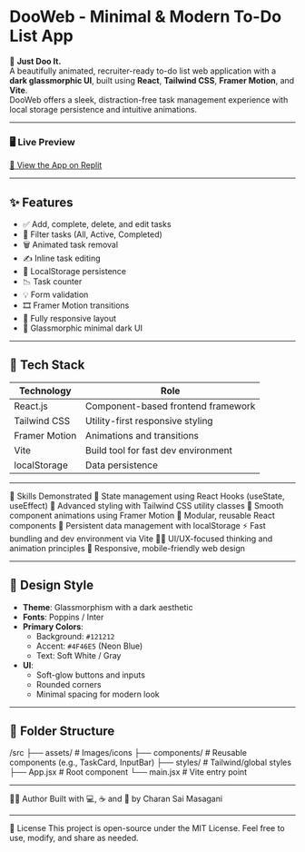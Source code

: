 # DooWeb - Minimal & Modern To-Do List App

🚀 **Just Doo It.**  
A beautifully animated, recruiter-ready to-do list web application with a **dark glassmorphic UI**, built using **React**, **Tailwind CSS**, **Framer Motion**, and **Vite**.  
DooWeb offers a sleek, distraction-free task management experience with local storage persistence and intuitive animations.

---

### 🖥️ Live Preview
[🔗 View the App on Replit](https://replit.com/@charanmasagani/DooWeb)

---

## ✨ Features

- ✅ Add, complete, delete, and edit tasks  
- 🎯 Filter tasks (All, Active, Completed)  
- 🗑️ Animated task removal  
- ✍️ Inline task editing  
- 💾 LocalStorage persistence  
- 📉 Task counter  
- 💡 Form validation  
- 🎞️ Framer Motion transitions  
- 📱 Fully responsive layout  
- 🌈 Glassmorphic minimal dark UI

---

## 🧪 Tech Stack

| Technology         | Role                                |
|--------------------|-------------------------------------|
| React.js           | Component-based frontend framework  |
| Tailwind CSS       | Utility-first responsive styling    |
| Framer Motion      | Animations and transitions          |
| Vite               | Build tool for fast dev environment |
| localStorage       | Data persistence                    |

---

🧠 Skills Demonstrated
🔁 State management using React Hooks (useState, useEffect)
🎨 Advanced styling with Tailwind CSS utility classes
🎥 Smooth component animations using Framer Motion
🧩 Modular, reusable React components
💾 Persistent data management with localStorage
⚡️ Fast bundling and dev environment via Vite
🧑‍🎨 UI/UX-focused thinking and animation principles
📱 Responsive, mobile-friendly web design

---

## 🎨 Design Style

- **Theme**: Glassmorphism with a dark aesthetic
- **Fonts**: Poppins / Inter
- **Primary Colors**:
  - Background: `#121212`
  - Accent: `#4F46E5` (Neon Blue)
  - Text: Soft White / Gray
- **UI**:
  - Soft-glow buttons and inputs
  - Rounded corners
  - Minimal spacing for modern look

---

## 📁 Folder Structure
/src
├── assets/ # Images/icons
├── components/ # Reusable components (e.g., TaskCard, InputBar)
├── styles/ # Tailwind/global styles
├── App.jsx # Root component
└── main.jsx # Vite entry point

---

🧑‍💻 Author
Built with 💻, ☕ and 💙 by
Charan Sai Masagani

---

📄 License
This project is open-source under the MIT License.
Feel free to use, modify, and share as needed.

